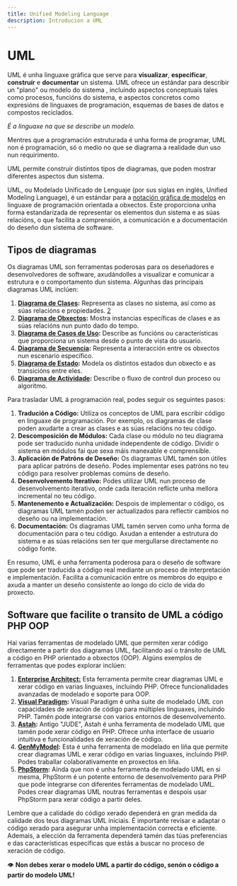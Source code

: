 ```yaml
---
title: Unified Modeling Language
description: Introducion a UML
---
```


# UML

UML é unha linguaxe gráfica que serve para **visualizar**, **especificar**, **construír** e **documentar** un sistema. UML ofrece un estándar para describir un "plano" ou modelo do sistema , incluíndo aspectos conceptuais tales como procesos, funcións do sistema, e aspectos concretos como expresións de linguaxes de programación, esquemas de bases de datos e compostos reciclados.

*É a linguaxe na que se describe un modelo.*

Mentres que a programación estruturada é unha forma de programar, UML non é programación, só o medio no que se diagrama a realidade dun uso nun requirimento.

UML permite construír distintos tipos de diagramas, que poden mostrar diferentes aspectos dun sistema.



UML, ou Modelado Unificado de Lenguaje (por sus siglas en inglés, Unified Modeling Language), é un estándar para a [notación gráfica de modelos](https://www.ionos.es/digitalguide/paginas-web/desarrollo-web/uml-lenguaje-unificado-de-modelado-orientado-a-objetos/) en linguaxe de programación orientada a obxectos. Este proporciona unha forma estandarizada de representar os elementos dun sistema e as súas relacións, o que facilita a comprensión, a comunicación e a documentación do deseño dun sistema de software.

## Tipos de diagramas

Os diagramas UML son ferramentas poderosas para os deseñadores e desenvolvedores de software, axudándolles a visualizar e comunicar a estrutura e o comportamento dun sistema. Algunhas das principais diagramas UML inclúen:

1. **[Diagrama de Clases](https://miro.com/es/diagrama/que-es-diagrama-clases-uml/):** Representa as clases no sistema, así como as súas relacións e propiedades. [2](https://creately.com/blog/es/diagramas/tutorial-de-diagrama-de-clases/)
2. **[Diagrama de Obxectos](https://miro.com/es/diagrama/que-es-diagrama-objetos-uml/):** Mostra instancias específicas de clases e as súas relacións nun punto dado do tempo.
3. **[Diagrama de Casos de Uso](https://es.venngage.com/blog/diagramas-de-casos-de-uso/):** Describe as funcións ou características que proporciona un sistema desde o punto de vista do usuario.
4. **[Diagrama de Secuencia](https://miro.com/es/diagrama/que-es-diagrama-secuencia-uml/):** Representa a interacción entre os obxectos nun escenario específico.
5. **[Diagrama de Estado](https://www.edrawsoft.com/es/uml/uml-state-diagram.html):** Modela os distintos estados dun obxecto e as transicións entre eles.
6. **[Diagrama de Actividade](https://miro.com/es/diagrama/que-es-diagrama-actividades-uml/):** Describe o fluxo de control dun proceso ou algoritmo.

Para trasladar UML á programación real, podes seguir os seguintes pasos:

1. **Tradución a Código:** Utiliza os conceptos de UML para escribir código en linguaxe de programación. Por exemplo, os diagramas de clase poden axudarte a crear as clases e as súas relacións no teu código.
2. **Descomposición de Módulos:** Cada clase ou módulo no teu diagrama pode ser traducido nunha unidade independente de código. Dividir o sistema en módulos fai que sexa máis manexable e comprensible.
3. **Aplicación de Patróns de Deseño:** Os diagramas UML tamén son útiles para aplicar patróns de deseño. Podes implementar eses patróns no teu código para resolver problemas comúns de deseño.
4. **Desenvolvemento Iterativo:** Podes utilizar UML nun proceso de desenvolvemento iterativo, onde cada iteración reflicte unha mellora incremental no teu código.
5. **Mantenemento e Actualización:** Despois de implementar o código, os diagramas UML tamén poden ser actualizados para reflectir cambios no deseño ou na implementación.
6. **Documentación:** Os diagramas UML tamén serven como unha forma de documentación para o teu código. Axudan a entender a estrutura do sistema e as súas relacións sen ter que mergullarse directamente no código fonte.

En resumo, UML é unha ferramenta poderosa para o deseño de software que pode ser traducida a código real mediante un proceso de interpretación e implementación. Facilita a comunicación entre os membros do equipo e axuda a manter un deseño consistente ao longo do ciclo de vida do proxecto.



## Software que facilite o transito de UML a código PHP OOP

Hai varias ferramentas de modelado UML que permiten xerar código directamente a partir dos diagramas UML, facilitando así o tránsito de UML a código en PHP orientado a obxectos (OOP). Algúns exemplos de ferramentas que podes explorar inclúen:

1. **[Enterprise Architect:](https://sparxsystems.com/products/ea/)** Esta ferramenta permite crear diagramas UML e xerar código en varias linguaxes, incluíndo PHP. Ofrece funcionalidades avanzadas de modelado e soporte para OOP.
2. **[Visual Paradigm](https://www.visual-paradigm.com):** Visual Paradigm é unha suite de modelado UML con capacidades de xeración de código para múltiples linguaxes, incluíndo PHP. Tamén pode integrarse con varios entornos de desenvolvemento.
3. **[Astah](https://astah.net):** Antigo "JUDE", Astah é unha ferramenta de modelado UML que tamén pode xerar código en PHP. Ofrece unha interface de usuario intuitiva e funcionalidades de xeración de código.
4. **[GenMyModel](https://www.coursera.org/projects/uml-genmymodel):** Esta é unha ferramenta de modelado en liña que permite crear diagramas UML e xerar código en varias linguaxes, incluíndo PHP. Podes traballar colaborativamente en proxectos en liña.
5. **[PhpStorm](https://www.jetbrains.com/es-es/phpstorm/):** Aínda que non é unha ferramenta de modelado UML en si mesma, PhpStorm é un potente entorno de desenvolvemento para PHP que pode integrarse con diferentes ferramentas de modelado UML. Podes crear diagramas UML noutras ferramentas e despois usar PhpStorm para xerar código a partir deles.

Lembre que a calidade do código xerado dependerá en gran medida da calidade dos teus diagramas UML iniciais. É importante revisar e adaptar o código xerado para asegurar unha implementación correcta e eficiente. Ademais, a elección da ferramenta dependerá tamén das túas preferencias e das características específicas que estás a buscar no proceso de xeración de código.

:eye: **Non debes xerar o modelo UML a partir do código, senón o código a partir do modelo UML!**